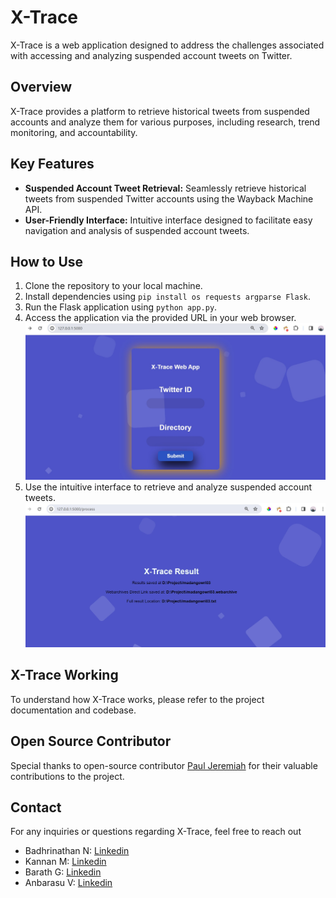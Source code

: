 # X-Trace

X-Trace is a web application designed to address the challenges associated with accessing and analyzing suspended account tweets on Twitter.

## Overview

X-Trace provides a platform to retrieve historical tweets from suspended accounts and analyze them for various purposes, including research, trend monitoring, and accountability.

## Key Features

- **Suspended Account Tweet Retrieval:** Seamlessly retrieve historical tweets from suspended Twitter accounts using the Wayback Machine API.
- **User-Friendly Interface:** Intuitive interface designed to facilitate easy navigation and analysis of suspended account tweets.
  
## How to Use

1. Clone the repository to your local machine.
2. Install dependencies using `pip install os requests argparse Flask`.
3. Run the Flask application using `python app.py`.
4. Access the application via the provided URL in your web browser.
   ![index page](https://github.com/Badhrinathan/X-Trace/blob/main/hackathon1.jpg)
6. Use the intuitive interface to retrieve and analyze suspended account tweets.
   ![result page](https://github.com/Badhrinathan/X-Trace/blob/main/hackathon2.jpg)
## X-Trace Working

To understand how X-Trace works, please refer to the project documentation and codebase.

## Open Source Contributor

Special thanks to open-source contributor [Paul Jeremiah](https://github.com/0xcyberpj) for their valuable contributions to the project.


## Contact

For any inquiries or questions regarding X-Trace, feel free to reach out
- Badhrinathan N: [Linkedin](https://www.linkedin.com/in/webdev-badhrinathan-n/)
- Kannan M: [Linkedin](https://www.linkedin.com/in/kannan-m-b68614294/)
- Barath G: [Linkedin](https://www.linkedin.com/in/barath-g-92a27b254/)
- Anbarasu V: [Linkedin](https://www.linkedin.com/in/anbarasu-v-b20b42299/)

